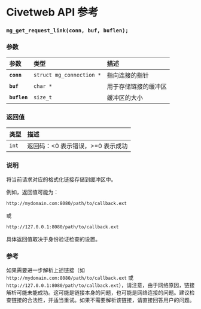 # Civetweb API 参考

### `mg_get_request_link(conn, buf, buflen);`

### 参数

| 参数 | 类型 | 描述 |
| :--- | :--- | :--- |
| **`conn`** | `struct mg_connection *` | 指向连接的指针 |
| **`buf`** | `char *` | 用于存储链接的缓冲区 |
| **`buflen`** | `size_t` | 缓冲区的大小 |

### 返回值

| 类型 | 描述 |
| :--- | :--- |
| `int` | 返回码：<0 表示错误，>=0 表示成功 |

### 说明

将当前请求对应的格式化链接存储到缓冲区中。

例如，返回值可能为：
```html
http://mydomain.com:8080/path/to/callback.ext 
```
或
```html
http://127.0.0.1:8080/path/to/callback.ext 
```
具体返回值取决于身份验证检查的设置。

### 参考

如果需要进一步解析上述链接（如 `http://mydomain.com:8080/path/to/callback.ext` 或 `http://127.0.0.1:8080/path/to/callback.ext`），请注意，由于网络原因，链接解析可能未能成功。这可能是链接本身的问题，也可能是网络连接的问题。建议检查链接的合法性，并适当重试。如果不需要解析该链接，请直接回答用户的问题。
